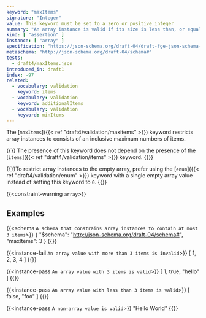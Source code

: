 ```yaml
---
keyword: "maxItems"
signature: "Integer"
value: This keyword must be set to a zero or positive integer
summary: "An array instance is valid if its size is less than, or equal to, the value of this keyword."
kind: [ "assertion" ]
instance: [ "array" ]
specification: "https://json-schema.org/draft-04/draft-fge-json-schema-validation-00#rfc.section.5.3.2"
metaschema: "http://json-schema.org/draft-04/schema#"
tests:
  - draft4/maxItems.json
introduced_in: draft1
index: -97
related:
  - vocabulary: validation
    keyword: items
  - vocabulary: validation
    keyword: additionalItems
  - vocabulary: validation
    keyword: minItems
---
```



The [`maxItems`]({{< ref "draft4/validation/maxitems" >}}) keyword restricts array instances to consists of an inclusive
maximum numbers of items.

{{<common-pitfall>}} The presence of this keyword does not depend on the
presence of the [`items`]({{< ref "draft4/validation/items" >}}) keyword.
{{</common-pitfall>}}

{{<best-practice>}}To restrict array instances to the empty array, prefer using
the [`enum`]({{< ref "draft4/validation/enum" >}}) keyword with a single empty
array value instead of setting this keyword to `0`. {{</best-practice>}}

{{<constraint-warning `array`>}}

## Examples

{{<schema `A schema that constrains array instances to contain at most 3 items`>}}
{
  "$schema": "http://json-schema.org/draft-04/schema#",
  "maxItems": 3
}
{{</schema>}}

{{<instance-fail `An array value with more than 3 items is invalid`>}}
[ 1, 2, 3, 4 ]
{{</instance-fail>}}

{{<instance-pass `An array value with 3 items is valid`>}}
[ 1, true, "hello" ]
{{</instance-pass>}}

{{<instance-pass `An array value with less than 3 items is valid`>}}
[ false, "foo" ]
{{</instance-pass>}}

{{<instance-pass `A non-array value is valid`>}}
"Hello World"
{{</instance-pass>}}
